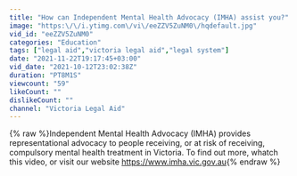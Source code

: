 ```yaml
---
title: "How can Independent Mental Health Advocacy (IMHA) assist you?"
image: "https:\/\/i.ytimg.com\/vi\/eeZZV5ZuNM0\/hqdefault.jpg"
vid_id: "eeZZV5ZuNM0"
categories: "Education"
tags: ["legal aid","victoria legal aid","legal system"]
date: "2021-11-22T19:17:45+03:00"
vid_date: "2021-10-12T23:02:38Z"
duration: "PT8M1S"
viewcount: "59"
likeCount: ""
dislikeCount: ""
channel: "Victoria Legal Aid"
---
```

{% raw %}Independent Mental Health Advocacy (IMHA) provides representational advocacy to people receiving, or at risk of receiving, compulsory mental health treatment in Victoria. To find out more, whatch this video, or visit our website <a rel="nofollow" target="blank" href="https://www.imha.vic.gov.au">https://www.imha.vic.gov.au</a>{% endraw %}
